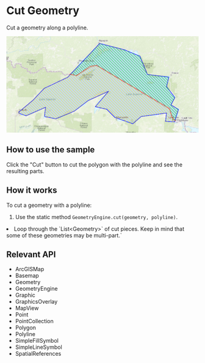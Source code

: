 # Cut Geometry

Cut a geometry along a polyline.

![](CutGeometry.png)

## How to use the sample

Click the "Cut" button to cut the polygon with the polyline and see the resulting parts.

## How it works

To cut a geometry with a polyline:


  1. Use the static method `GeometryEngine.cut(geometry, polyline)`.
  <li>Loop through the `List&lt;Geometry&gt;` of cut pieces. Keep in mind that some of these geometries may
   be multi-part.`


## Relevant API


  * ArcGISMap
  * Basemap
  * Geometry
  * GeometryEngine
  * Graphic
  * GraphicsOverlay
  * MapView
  * Point
  * PointCollection
  * Polygon
  * Polyline
  * SimpleFillSymbol
  * SimpleLineSymbol
  * SpatialReferences

